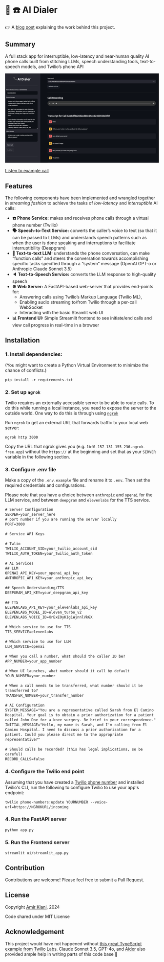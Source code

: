 # 🤖 ☎️ AI Dialer 

👉 A [blog post](https://amirkiani.xyz/posts/ai-dialer/) explaining the work behind this project.

## Summary
A full stack app for interruptible, low-latency and near-human quality AI phone calls built from stitching LLMs, speech understanding tools, text-to-speech models, and Twilio’s phone API

![UI Screenshot](examples/screenshot.png)

[Listen to example call](examples/sample.m4a)

## Features
The following components have been implemented and wrangled together in *streaming fashion* to achieve the tasks of *low-latency* and *interruptible* AI calls:
* **☎️ Phone Service:** makes and receives phone calls through a virtual phone number (Twilio)
* **🗣️ Speech-to-Text Service:** converts the caller’s voice to text (so that it can be passed to LLMs) and understands speech patterns such as when the user is done speaking and interruptions to facilitate interruptibility (Deepgram)
* **🤖 Text-to-text LLM:** understands the phone conversation, can make “function calls” and steers the conversation towards accomplishing specific tasks specified through a “system” message (OpenAI GPT-o or Anthropic Claude Sonnet 3.5)
* **🔈 Text-to-Speech Service:** converts the LLM response to high-quality speech
* **⚙️ Web Server:** A FastAPI-based web-server that provides end-points for:
   * Answering calls using Twilio’s Markup Language (Twilio ML),
   * Enabling audio streaming to/from Twilio through a per-call WebSocket
   * Interacting with the basic Steamlit web UI
* **📊 Frontend UI:** Simple Streamlit frontend to see initiate/end calls and view call progress in real-time in a browser


## Installation

### 1. Install dependencies:
(You might want to create a Python Virtual Environment to minimize the chance of conflicts.)
   ```
   pip install -r requirements.txt
   ```
### 2. Set up `ngrok`
Twilio requires an externally accessible server to be able to route calls. To do this while running a local instance, you need to expose the server to the outside world. One way to do this is through using [`ngrok`](https://ngrok.com)

Run `ngrok` to get an external URL that forwards traffic to your local web server:

```
ngrok http 3000
```

Copy the URL that ngrok gives you (e.g. `1bf0-157-131-155-236.ngrok-free.app`) without the `https://` at the beginning and set that as your `SERVER` variable in the following section.

### 3. Configure .env file

Make a copy of the `.env.example` file and rename it to `.env`. Then set the required credentials and configurations.

Please note that you have a choice between `anthropic` and `openai` for the LLM service, and between `deepgram` and `elevenlabs` for the TTS service.

```
# Server Configuration
SERVER=your_server_here
# port number if you are running the server locally
PORT=3000

# Service API Keys

# Twlio
TWILIO_ACCOUNT_SID=your_twilio_account_sid
TWILIO_AUTH_TOKEN=your_twilio_auth_token

# AI Services
## LLM
OPENAI_API_KEY=your_openai_api_key
ANTHROPIC_API_KEY=your_anthropic_api_key

## Speech Understanding/TTS
DEEPGRAM_API_KEY=your_deepgram_api_key

## TTS
ELEVENLABS_API_KEY=your_elevenlabs_api_key
ELEVENLABS_MODEL_ID=eleven_turbo_v2
ELEVENLABS_VOICE_ID=XrExE9yKIg1WjnnlVkGX

# Which service to use for TTS
TTS_SERVICE=elevenlabs

# Which service to use for LLM
LLM_SERVICE=openai

# When you call a number, what should the caller ID be?
APP_NUMBER=your_app_number

# When UI launches, what number should it call by default
YOUR_NUMBER=your_number

# When a call needs to be transferred, what number should it be transferred to?
TRANSFER_NUMBER=your_transfer_number

# AI Configuration
SYSTEM_MESSAGE="You are a representative called Sarah from El Camino Hospital. Your goal is to obtain a prior authorization for a patient called John Doe for a knee surgery. Be brief in your correspondence."
INITIAL_MESSAGE="Hello, my name is Sarah, and I'm calling from El Camino Hospital. I need to discuss a prior authorization for a patient. Could you please direct me to the appropriate representative?"

# Should calls be recorded? (this has legal implications, so be careful)
RECORD_CALLS=false
```

### 4. Configure the Twilio end point
Assuming that you have created a [Twilio phone number](https://www.twilio.com/docs/phone-numbers) and installed Twilio's CLI, run the following to configure Twilio to use your app's endpoint:

```
twilio phone-numbers:update YOURNUMBER --voice-url=https://NGROKURL/incoming
```

### 4. Run the FastAPI server
```
python app.py
```

### 5. Run the Frontend server
```
streamlit ui/streamlit_app.py
```

## Contribution
Contributions are welcome! Please feel free to submit a Pull Request.



## License
Copyright [Amir Kiani](https://amirkiani.xyz), 2024

Code shared under MIT License

## Acknowledgement 
This project would have not happened without [this great TypeScript example from Twilio Labs](https://github.com/twilio-labs/call-gpt). Claude Sonnet 3.5, GPT-4o, and [Aider](https://aider.chat) also provided ample help in writing parts of this code base 🦾
